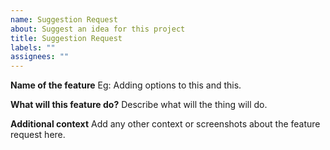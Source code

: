 ```yaml
---
name: Suggestion Request
about: Suggest an idea for this project
title: Suggestion Request
labels: ""
assignees: ""
---
```


**Name of the feature**
Eg: Adding options to this and this.

**What will this feature do?**
Describe what will the thing will do.

**Additional context**
Add any other context or screenshots about the feature request here.
